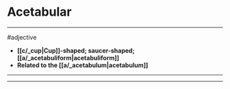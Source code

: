 # Acetabular
---
#adjective
- **[[c/_cup|Cup]]-shaped; saucer-shaped; [[a/_acetabuliform|acetabuliform]]**
- **Related to the [[a/_acetabulum|acetabulum]]**
---
---
